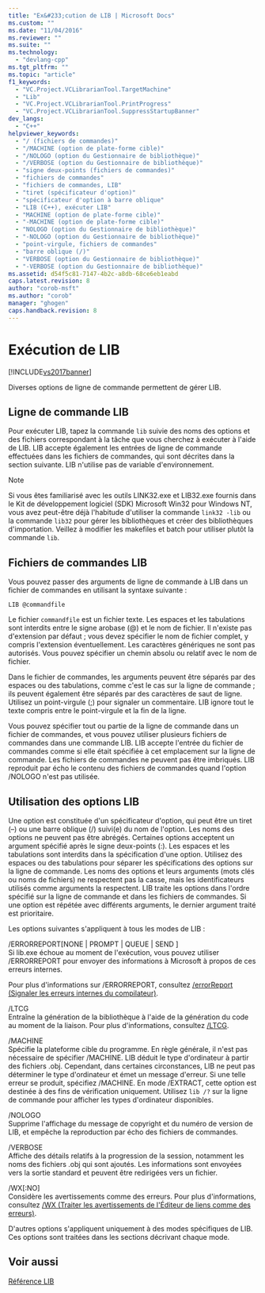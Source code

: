 ```yaml
---
title: "Ex&#233;cution de LIB | Microsoft Docs"
ms.custom: ""
ms.date: "11/04/2016"
ms.reviewer: ""
ms.suite: ""
ms.technology: 
  - "devlang-cpp"
ms.tgt_pltfrm: ""
ms.topic: "article"
f1_keywords: 
  - "VC.Project.VCLibrarianTool.TargetMachine"
  - "Lib"
  - "VC.Project.VCLibrarianTool.PrintProgress"
  - "VC.Project.VCLibrarianTool.SuppressStartupBanner"
dev_langs: 
  - "C++"
helpviewer_keywords: 
  - "/ (fichiers de commandes)"
  - "/MACHINE (option de plate-forme cible)"
  - "/NOLOGO (option du Gestionnaire de bibliothèque)"
  - "/VERBOSE (option du Gestionnaire de bibliothèque)"
  - "signe deux-points (fichiers de commandes)"
  - "fichiers de commandes"
  - "fichiers de commandes, LIB"
  - "tiret (spécificateur d'option)"
  - "spécificateur d'option à barre oblique"
  - "LIB (C++), exécuter LIB"
  - "MACHINE (option de plate-forme cible)"
  - "-MACHINE (option de plate-forme cible)"
  - "NOLOGO (option du Gestionnaire de bibliothèque)"
  - "-NOLOGO (option du Gestionnaire de bibliothèque)"
  - "point-virgule, fichiers de commandes"
  - "barre oblique (/)"
  - "VERBOSE (option du Gestionnaire de bibliothèque)"
  - "-VERBOSE (option du Gestionnaire de bibliothèque)"
ms.assetid: d54f5c81-7147-4b2c-a8db-68ce6eb1eabd
caps.latest.revision: 8
author: "corob-msft"
ms.author: "corob"
manager: "ghogen"
caps.handback.revision: 8
---
```

# Ex&#233;cution de LIB
[!INCLUDE[vs2017banner](../../assembler/inline/includes/vs2017banner.md)]

Diverses options de ligne de commande permettent de gérer LIB.  
  
## Ligne de commande LIB  
 Pour exécuter LIB, tapez la commande `lib` suivie des noms des options et des fichiers correspondant à la tâche que vous cherchez à exécuter à l'aide de LIB.  LIB accepte également les entrées de ligne de commande effectuées dans les fichiers de commandes, qui sont décrites dans la section suivante.  LIB n'utilise pas de variable d'environnement.  
  
> [!NOTE]
>  Si vous êtes familiarisé avec les outils LINK32.exe et LIB32.exe fournis dans le Kit de développement logiciel \(SDK\) Microsoft Win32 pour Windows NT, vous avez peut\-être déjà l'habitude d'utiliser la commande `link32 -lib` ou la commande `lib32` pour gérer les bibliothèques et créer des bibliothèques d'importation.  Veillez à modifier les makefiles et batch pour utiliser plutôt la commande `lib`.  
  
## Fichiers de commandes LIB  
 Vous pouvez passer des arguments de ligne de commande à LIB dans un fichier de commandes en utilisant la syntaxe suivante :  
  
```  
LIB @commandfile  
```  
  
 Le fichier `commandfile` est un fichier texte.  Les espaces et les tabulations sont interdits entre le signe arobase \(@\) et le nom de fichier.  Il n'existe pas d'extension par défaut ; vous devez spécifier le nom de fichier complet, y compris l'extension éventuellement.  Les caractères génériques ne sont pas autorisés.  Vous pouvez spécifier un chemin absolu ou relatif avec le nom de fichier.  
  
 Dans le fichier de commandes, les arguments peuvent être séparés par des espaces ou des tabulations, comme c'est le cas sur la ligne de commande ; ils peuvent également être séparés par des caractères de saut de ligne.  Utilisez un point\-virgule \(;\) pour signaler un commentaire.  LIB ignore tout le texte compris entre le point\-virgule et la fin de la ligne.  
  
 Vous pouvez spécifier tout ou partie de la ligne de commande dans un fichier de commandes, et vous pouvez utiliser plusieurs fichiers de commandes dans une commande LIB.  LIB accepte l'entrée du fichier de commandes comme si elle était spécifiée à cet emplacement sur la ligne de commande.  Les fichiers de commandes ne peuvent pas être imbriqués.  LIB reproduit par écho le contenu des fichiers de commandes quand l'option \/NOLOGO n'est pas utilisée.  
  
## Utilisation des options LIB  
 Une option est constituée d'un spécificateur d'option, qui peut être un tiret \(–\) ou une barre oblique \(\/\) suivi\(e\) du nom de l'option.  Les noms des options ne peuvent pas être abrégés.  Certaines options acceptent un argument spécifié après le signe deux\-points \(:\).  Les espaces et les tabulations sont interdits dans la spécification d'une option.  Utilisez des espaces ou des tabulations pour séparer les spécifications des options sur la ligne de commande.  Les noms des options et leurs arguments \(mots clés ou noms de fichiers\) ne respectent pas la casse, mais les identificateurs utilisés comme arguments la respectent.  LIB traite les options dans l'ordre spécifié sur la ligne de commande et dans les fichiers de commandes.  Si une option est répétée avec différents arguments, le dernier argument traité est prioritaire.  
  
 Les options suivantes s'appliquent à tous les modes de LIB :  
  
 \/ERRORREPORT\[NONE &#124; PROMPT &#124; QUEUE &#124; SEND \]  
 Si lib.exe échoue au moment de l'exécution, vous pouvez utiliser \/ERRORREPORT pour envoyer des informations à Microsoft à propos de ces erreurs internes.  
  
 Pour plus d'informations sur \/ERRORREPORT, consultez [\/errorReport \(Signaler les erreurs internes du compilateur\)](../../build/reference/errorreport-report-internal-compiler-errors.md).  
  
 \/LTCG  
 Entraîne la génération de la bibliothèque à l'aide de la génération du code au moment de la liaison.  Pour plus d'informations, consultez [\/LTCG](../../build/reference/ltcg-link-time-code-generation.md).  
  
 \/MACHINE  
 Spécifie la plateforme cible du programme.  En règle générale, il n'est pas nécessaire de spécifier \/MACHINE.  LIB déduit le type d'ordinateur à partir des fichiers .obj.  Cependant, dans certaines circonstances, LIB ne peut pas déterminer le type d'ordinateur et émet un message d'erreur.  Si une telle erreur se produit, spécifiez \/MACHINE.  En mode \/EXTRACT, cette option est destinée à des fins de vérification uniquement.  Utilisez `lib /?` sur la ligne de commande pour afficher les types d'ordinateur disponibles.  
  
 \/NOLOGO  
 Supprime l'affichage du message de copyright et du numéro de version de LIB, et empêche la reproduction par écho des fichiers de commandes.  
  
 \/VERBOSE  
 Affiche des détails relatifs à la progression de la session, notamment les noms des fichiers .obj qui sont ajoutés.  Les informations sont envoyées vers la sortie standard et peuvent être redirigées vers un fichier.  
  
 \/WX\[:NO\]  
 Considère les avertissements comme des erreurs.  Pour plus d'informations, consultez [\/WX \(Traiter les avertissements de l'Éditeur de liens comme des erreurs\)](../../build/reference/wx-treat-linker-warnings-as-errors.md).  
  
 D'autres options s'appliquent uniquement à des modes spécifiques de LIB.  Ces options sont traitées dans les sections décrivant chaque mode.  
  
## Voir aussi  
 [Référence LIB](../../build/reference/lib-reference.md)